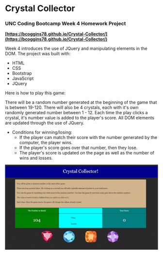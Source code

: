# Crystal Collector


### UNC Coding Bootcamp Week 4 Homework Project



**[https://bcoggins78.github.io/Crystal-Collector/](https://bcoggins78.github.io/Crystal-Collector/)**

Week 4 introduces the use of JQuery and manipulating elements in the DOM.  The project was built with:

* HTML
* CSS
* Bootstrap
* JavaScript
* JQuery

Here is how to play this game:

There will be a random number generated at the beginning of the game that is between 19-120. There will also be 4 crystals, each with it's own randomly generated number between 1 - 12. Each time the play clicks a crystal, it's number value is added to the player's score. All DOM elements are updated through the use of JQuery.

* Conditions for winning/losing:
    * If the player can match their score with the number generated by the computer, the player wins.
    * If the player's score goes over that number, then they lose.  
    * The player's score is updated on the page as well as the number of wins and losses.

![Crystal Collector](/assets/images/screenshot.jpg)

